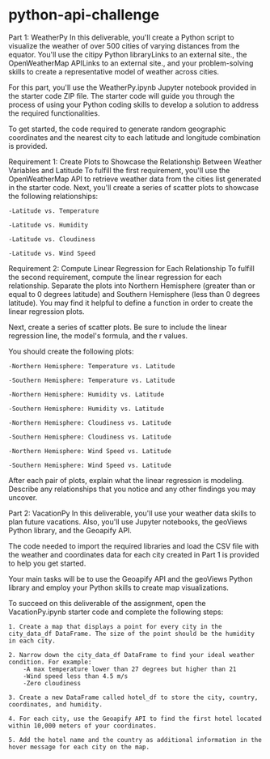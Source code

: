 # python-api-challenge

Part 1: WeatherPy
In this deliverable, you'll create a Python script to visualize the weather of over 500 cities of varying distances from the equator. You'll use the citipy Python libraryLinks to an external site., the OpenWeatherMap APILinks to an external site., and your problem-solving skills to create a representative model of weather across cities.

For this part, you'll use the WeatherPy.ipynb Jupyter notebook provided in the starter code ZIP file. The starter code will guide you through the process of using your Python coding skills to develop a solution to address the required functionalities.

To get started, the code required to generate random geographic coordinates and the nearest city to each latitude and longitude combination is provided.

Requirement 1: Create Plots to Showcase the Relationship Between Weather Variables and Latitude
To fulfill the first requirement, you'll use the OpenWeatherMap API to retrieve weather data from the cities list generated in the starter code. Next, you'll create a series of scatter plots to showcase the following relationships:

    -Latitude vs. Temperature

    -Latitude vs. Humidity

    -Latitude vs. Cloudiness

    -Latitude vs. Wind Speed

Requirement 2: Compute Linear Regression for Each Relationship
To fulfill the second requirement, compute the linear regression for each relationship. Separate the plots into Northern Hemisphere (greater than or equal to 0 degrees latitude) and Southern Hemisphere (less than 0 degrees latitude). You may find it helpful to define a function in order to create the linear regression plots.

Next, create a series of scatter plots. Be sure to include the linear regression line, the model's formula, and the r values. 

You should create the following plots:

    -Northern Hemisphere: Temperature vs. Latitude

    -Southern Hemisphere: Temperature vs. Latitude

    -Northern Hemisphere: Humidity vs. Latitude

    -Southern Hemisphere: Humidity vs. Latitude

    -Northern Hemisphere: Cloudiness vs. Latitude

    -Southern Hemisphere: Cloudiness vs. Latitude

    -Northern Hemisphere: Wind Speed vs. Latitude

    -Southern Hemisphere: Wind Speed vs. Latitude

After each pair of plots, explain what the linear regression is modeling. Describe any relationships that you notice and any other findings you may uncover.

Part 2: VacationPy
In this deliverable, you'll use your weather data skills to plan future vacations. Also, you'll use Jupyter notebooks, the geoViews Python library, and the Geoapify API.

The code needed to import the required libraries and load the CSV file with the weather and coordinates data for each city created in Part 1 is provided to help you get started.

Your main tasks will be to use the Geoapify API and the geoViews Python library and employ your Python skills to create map visualizations.

To succeed on this deliverable of the assignment, open the VacationPy.ipynb starter code and complete the following steps:

    1. Create a map that displays a point for every city in the city_data_df DataFrame. The size of the point should be the humidity in each city.

    2. Narrow down the city_data_df DataFrame to find your ideal weather condition. For example:
        -A max temperature lower than 27 degrees but higher than 21
        -Wind speed less than 4.5 m/s
        -Zero cloudiness

    3. Create a new DataFrame called hotel_df to store the city, country, coordinates, and humidity.

    4. For each city, use the Geoapify API to find the first hotel located within 10,000 meters of your coordinates.

    5. Add the hotel name and the country as additional information in the hover message for each city on the map.